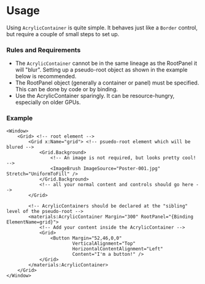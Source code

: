 # Usage

Using `AcrylicContainer` is quite simple. It behaves just like a `Border` control, but require a couple of small steps to set up.

### Rules and Requirements
- The `AcrylicContainer` cannot be in the same lineage as the RootPanel it will "blur". Setting up a pseudo-root object as shown in the example below is recommended.
- The RootPanel object (generally a container or panel) must be specified. This can be done by code or by binding.
- Use the AcrylicContainer sparingly. It can be resource-hungry, especially on older GPUs.

### Example
```XAML
<Window>
    <Grid> <!-- root element -->
        <Grid x:Name="grid"> <!-- psuedo-root element which will be blured -->
            <Grid.Background>
                <!-- An image is not required, but looks pretty cool! -->
                <ImageBrush ImageSource="Poster-001.jpg" Stretch="UniformToFill" />
            </Grid.Background>
            <!-- all your normal content and controls should go here -->
        </Grid>

        <!-- AcrylicContainers should be declared at the "sibling" level of the pseudo-root -->
        <materials:AcrylicContainer Margin="300" RootPanel="{Binding ElementName=grid}">
            <!-- Add your content inside the AcrylicContainer -->
            <Grid>
                <Button Margin="52,46,0,0"
                        VerticalAlignment="Top"
                        HorizontalContentAlignment="Left"
                        Content="I'm a button!" />
            </Grid>
        </materials:AcrylicContainer>
    </Grid>
</Window>
```
